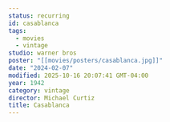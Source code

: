 ```yaml
---
status: recurring
id: casablanca
tags:
  - movies
  - vintage
studio: warner bros
poster: "[[movies/posters/casablanca.jpg]]"
date: "2024-02-07"
modified: 2025-10-16 20:07:41 GMT-04:00
year: 1942
category: vintage
director: Michael Curtiz
title: Casablanca
---
```

